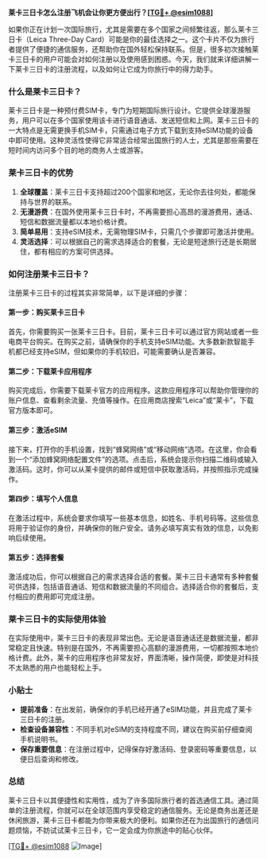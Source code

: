 **莱卡三日卡怎么注册飞机会让你更方便出行？[[TG💪+ @esim1088](https://t.me/s/esim1088)]**

如果你正在计划一次国际旅行，尤其是需要在多个国家之间频繁往返，那么莱卡三日卡（Leica Three-Day Card）可能是你的最佳选择之一。这个卡片不仅为旅行者提供了便捷的通信服务，还帮助你在国外轻松保持联系。但是，很多初次接触莱卡三日卡的用户可能会对如何注册以及使用感到困惑。今天，我们就来详细讲解一下莱卡三日卡的注册流程，以及如何让它成为你旅行中的得力助手。

### 什么是莱卡三日卡？

莱卡三日卡是一种预付费SIM卡，专门为短期国际旅行设计。它提供全球漫游服务，用户可以在多个国家使用该卡进行语音通话、发送短信和上网。莱卡三日卡的一大特点是无需更换手机SIM卡，只需通过电子方式下载到支持eSIM功能的设备中即可使用。这种灵活性使得它非常适合经常出国旅行的人士，尤其是那些需要在短时间内访问多个目的地的商务人士或游客。

### 莱卡三日卡的优势

1. **全球覆盖**：莱卡三日卡支持超过200个国家和地区，无论你去往何处，都能保持与世界的联系。
2. **无漫游费**：在国外使用莱卡三日卡时，不再需要担心高昂的漫游费用，通话、短信和数据流量都以本地价格计费。
3. **简单易用**：支持eSIM技术，无需物理SIM卡，只需几个步骤即可激活并使用。
4. **灵活选择**：可以根据自己的需求选择适合的套餐，无论是短途旅行还是长期居住，都有相应的方案可供选择。

### 如何注册莱卡三日卡？

注册莱卡三日卡的过程其实非常简单，以下是详细的步骤：

#### 第一步：购买莱卡三日卡

首先，你需要购买一张莱卡三日卡。目前，莱卡三日卡可以通过官方网站或者一些电商平台购买。在购买之前，请确保你的手机支持eSIM功能。大多数新款智能手机都已经支持eSIM，但如果你的手机较旧，可能需要确认是否兼容。

#### 第二步：下载莱卡应用程序

购买完成后，你需要下载莱卡官方的应用程序。这款应用程序可以帮助你管理你的账户信息、查看剩余流量、充值等操作。在应用商店搜索“Leica”或“莱卡”，下载官方版本即可。

#### 第三步：激活eSIM

接下来，打开你的手机设置，找到“蜂窝网络”或“移动网络”选项。在这里，你会看到一个“添加蜂窝网络配置文件”的选项。点击后，系统会提示你扫描二维码或输入激活码。这时，你可以从莱卡提供的邮件或短信中获取激活码，并按照指示完成操作。

#### 第四步：填写个人信息

在激活过程中，系统会要求你填写一些基本信息，如姓名、手机号码等。这些信息将用于验证你的身份，并确保你的账户安全。请务必填写真实有效的信息，以免影响后续使用。

#### 第五步：选择套餐

激活成功后，你可以根据自己的需求选择合适的套餐。莱卡三日卡通常有多种套餐可供选择，包括语音通话、短信和数据流量的不同组合。选择适合你的套餐后，支付相应的费用即可完成注册。

### 莱卡三日卡的实际使用体验

在实际使用中，莱卡三日卡的表现非常出色。无论是语音通话还是数据流量，都非常稳定且快速。特别是在国外，不再需要担心高额的漫游费用，一切都按照本地价格计费。此外，莱卡的应用程序也非常友好，界面清晰，操作简便，即使是对科技不太熟悉的用户也能轻松上手。

### 小贴士

- **提前准备**：在出发前，确保你的手机已经开通了eSIM功能，并且完成了莱卡三日卡的注册。
- **检查设备兼容性**：不同手机对eSIM的支持程度不同，建议在购买前仔细查阅手机说明书。
- **保存重要信息**：在注册过程中，记得保存好激活码、登录密码等重要信息，以便日后查询和修改。

### 总结

莱卡三日卡以其便捷性和实用性，成为了许多国际旅行者的首选通信工具。通过简单的注册流程，你就可以在全球范围内享受稳定的通信服务。无论是商务出差还是休闲旅游，莱卡三日卡都能为你带来极大的便利。如果你还在为出国旅行的通信问题烦恼，不妨试试莱卡三日卡，它一定会成为你旅途中的贴心伙伴。

[[TG💪+ @esim1088](https://t.me/s/esim1088) ![Image](https://i.postimg.cc/4NQfJmqS/Snipaste-2025-05-13-00-14-12.png)]